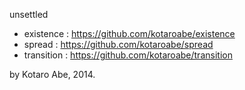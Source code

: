 unsettled
- existence : https://github.com/kotaroabe/existence
- spread : https://github.com/kotaroabe/spread
- transition : https://github.com/kotaroabe/transition

by Kotaro Abe, 2014.
